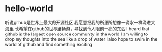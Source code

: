 # hello-world
听说github是世界上最大的开源社区
我愿意把我的所思所想像一滴水一样滴进大海里
也希望在github的世界里畅游，寻找到令人眼前一亮的东西
I heard that github is the largest open source community in the world
I am willing to drop my thoughts into the sea like a drop of water
I also hope to swim in the world of github and find something exciting

